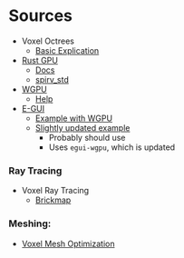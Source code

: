 # Sources
- Voxel Octrees
  - [Basic Explication](https://eisenwave.github.io/voxel-compression-docs/svo/svo.html)
- [Rust GPU](https://github.com/EmbarkStudios/rust-gpu)
  - [Docs](https://embarkstudios.github.io/rust-gpu/book/)
  - [spirv_std](https://docs.rs/spirv-std/latest/spirv_std/)
- [WGPU](https://github.com/gfx-rs/wgpu)
  - [Help](https://sotrh.github.io/learn-wgpu/)
- [E-GUI](https://github.com/emilk/egui#integrations)
  - [Example with WGPU](https://github.com/hasenbanck/egui_example/tree/master)
  - [Slightly updated example](https://github.com/LU15W1R7H/eww/blob/main/src/lib.rs)
    - Probably should use
    - Uses `egui-wgpu`, which is updated

### Ray Tracing
- Voxel Ray Tracing
  - [Brickmap](https://github.com/stijnherfst/BrickMap)

### Meshing:
- [Voxel Mesh Optimization](https://docs.rs/block-mesh/latest/block_mesh/)
